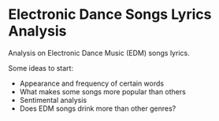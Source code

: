 # Electronic Dance Songs Lyrics Analysis

Analysis on Electronic Dance Music (EDM) songs lyrics.

Some ideas to start:
- Appearance and frequency of certain words
- What makes some songs more popular than others
- Sentimental analysis 
- Does EDM songs drink more than other genres?
